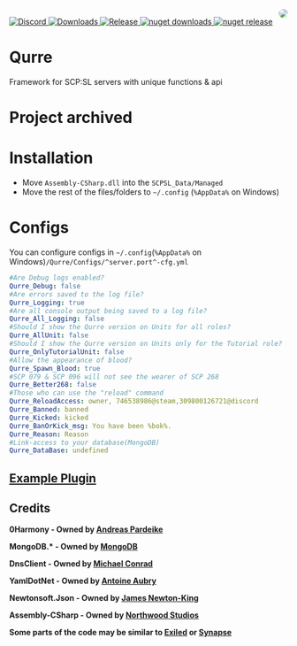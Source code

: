 <a href="https://discord.gg/zGUqfJQebn" alt="Discord">
<img src="https://cdn.scpsl.store/qurre/img/qurreLogo200x200-cyrcle.png" align="right" style="border-radius: 50%;" />
</a>
<p>
   <a href="https://discord.gg/zGUqfJQebn" alt="Discord">
      <img src="https://discord.com/api/guilds/779412392651653130/embed.png" alt="Discord"/>
   </a>
   <a href="https://github.com/Qurre-Team/Qurre-sl/releases" alt="Downloads">
      <img src="https://img.shields.io/github/downloads/Qurre-Team/Qurre-sl/total?color=%2300b813&style=plastic" alt="Downloads"/>
   </a>
   <a href="https://github.com/Qurre-Team/Qurre-sl/releases" alt="Release">
      <img src="https://img.shields.io/github/v/release/Qurre-Team/Qurre-sl.svg?style=plastic" alt="Release"/>
   </a>
   <a href="https://www.nuget.org/packages/Qurre" alt="nuget downloads">
      <img src="https://img.shields.io/nuget/dt/Qurre?label=nuget%20downloads&style=plastic" alt="nuget downloads"/>
   </a>
   <a href="https://www.nuget.org/packages/Qurre" alt="nuget release">
      <img src="https://img.shields.io/nuget/vpre/Qurre?style=plastic" alt="nuget release"/>
   </a>
</p>

# Qurre
Framework for SCP:SL servers with unique functions & api

# Project archived

# Installation
* Move `Assembly-CSharp.dll` into the `SCPSL_Data/Managed` 
* Move the rest of the files/folders to `~/.config` (`%AppData%` on Windows)
# Configs
You can configure configs in `~/.config`(`%AppData%` on Windows)`/Qurre/Configs/^server.port^-cfg.yml` 

```yml
#Are Debug logs enabled?
Qurre_Debug: false
#Are errors saved to the log file?
Qurre_Logging: true
#Are all console output being saved to a log file?
Qurre_All_Logging: false
#Should I show the Qurre version on Units for all roles?
Qurre_AllUnit: false
#Should I show the Qurre version on Units only for the Tutorial role?
Qurre_OnlyTutorialUnit: false
#Allow the appearance of blood?
Qurre_Spawn_Blood: true
#SCP 079 & SCP 096 will not see the wearer of SCP 268
Qurre_Better268: false
#Those who can use the "reload" command
Qurre_ReloadAccess: owner, 746538986@steam,309800126721@discord
Qurre_Banned: banned
Qurre_Kicked: kicked
Qurre_BanOrKick_msg: You have been %bok%.
Qurre_Reason: Reason
#Link-access to your database(MongoDB)
Qurre_DataBase: undefined
```
## [Example Plugin](https://github.com/Qurre-Team/example-plugin)

## Credits

**0Harmony - Owned by [Andreas Pardeike](https://github.com/pardeike)**

**MongoDB.\* - Owned by [MongoDB](https://github.com/mongodb)**

**DnsClient - Owned by [Michael Conrad](https://github.com/MichaCo)**

**YamlDotNet - Owned by [Antoine Aubry](https://github.com/aaubry)**

**Newtonsoft.Json - Owned by [James Newton-King](https://github.com/JamesNK)**

**Assembly-CSharp - Owned by [Northwood Studios](https://github.com/northwood-studios)**

**Some parts of the code may be similar to [Exiled](https://github.com/Exiled-Team/EXILED) or [Synapse](https://github.com/SynapseSL/Synapse)**
